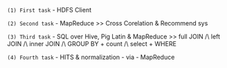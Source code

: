`(1) First task` - HDFS Client

`(2) Second task` - MapReduce >> Cross Corelation & Recommend sys

`(3) Third task` - SQL over Hive, Pig Latin & MapReduce >> full JOIN /\ left JOIN /\ inner JOIN /\ GROUP BY + count /\ select + WHERE

`(4) Fourth task` - HITS & normalization  -  via  -  MapReduce
